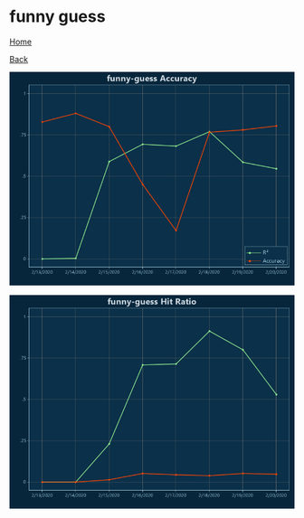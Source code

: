 # funny guess

[Home](../index.md)

[Back](funny.md)

![funny-guess R²](../images/funny_guess_Accuracy.png "funny-guess R²")

![funny-guess Hit Ratio](../images/funny_guess_HitRatio.png "funny-guess Hit Ratio")


